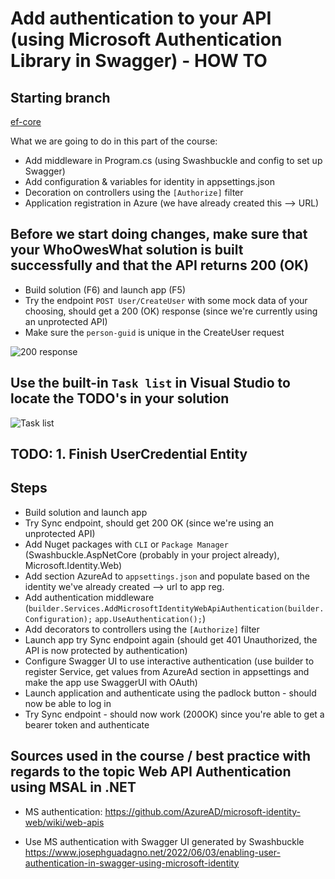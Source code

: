 # Add authentication to your API (using Microsoft Authentication Library in Swagger) - HOW TO

## Starting branch
[ef-core](https://github.com/sopra-steria-norge/WhoOwesWhat-Net48/tree/ef-core)


What we are going to do in this part of the course:
- Add middleware in Program.cs (using Swashbuckle and config to set up Swagger)
- Add configuration & variables for identity in appsettings.json
- Decoration on controllers using the `[Authorize]` filter
- Application registration in Azure (we have already created this --> URL)

## Before we start doing changes, make sure that your WhoOwesWhat solution is built successfully and that the API returns 200 (OK)
- Build solution (F6) and launch app (F5)
- Try the endpoint `POST User/CreateUser` with some mock data of your choosing, should get a 200 (OK) response (since we're currently using an unprotected API)
- Make sure the `person-guid` is unique in the CreateUser request

![200 response](https://github.com/sopra-steria-norge/cloud-akademiet-course-files/blob/main/images/auth-images/200_ok_response_CreateUser.png)

## Use the built-in `Task list` in Visual Studio to locate the TODO's in your solution

![Task list](https://github.com/sopra-steria-norge/cloud-akademiet-course-files/blob/main/images/ef-core-migration-images/task-list.png)

## TODO: 1. Finish UserCredential Entity

##  Steps
- Build solution and launch app
- Try Sync endpoint, should get 200 OK (since we're using an unprotected API)
- Add Nuget packages with `CLI` or `Package Manager` (Swashbuckle.AspNetCore (probably in your project already), Microsoft.Identity.Web)
- Add section AzureAd to `appsettings.json` and populate based on the identity we've already created --> url to app reg.
- Add authentication middleware (`builder.Services.AddMicrosoftIdentityWebApiAuthentication(builder.Configuration);` `app.UseAuthentication();`)
- Add decorators to controllers using the `[Authorize]` filter
- Launch app try Sync endpoint again (should get 401 Unauthorized, the API is now protected by authentication)
- Configure Swagger UI to use interactive authentication (use builder to register Service, get values from AzureAd section in appsettings and make the app use SwaggerUI with OAuth)
- Launch application and authenticate using the padlock button - should now be able to log in
- Try Sync endpoint - should now work (200OK) since you're able to get a bearer token and authenticate


## Sources used in the course / best practice with regards to the topic Web API Authentication using MSAL in .NET

- MS authentication:
https://github.com/AzureAD/microsoft-identity-web/wiki/web-apis
 
- Use MS authentication with Swagger UI generated by Swashbuckle
https://www.josephguadagno.net/2022/06/03/enabling-user-authentication-in-swagger-using-microsoft-identity
